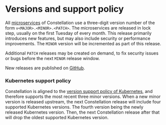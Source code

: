 # Versions and support policy

All [microservices](microservices.md) of Constellation use a three-digit version number of the form `v<MAJOR>.<MINOR>.<PATCH>`.
The microservices are released in lock step, usually on the first Tuesday of every month. This release primarily introduces new features, but may also include security or performance improvements. The `MINOR` version will be incremented as part of this release.

Additional `PATCH` releases may be created on demand, to fix security issues or bugs before the next `MINOR` release window.

New releases are published on [GitHub](https://github.com/edgelesssys/constellation/releases).

### Kubernetes support policy

Constellation is aligned to the [version support policy of Kubernetes](https://kubernetes.io/releases/version-skew-policy/#supported-versions), and therefore supports the most recent three minor versions.
When a new minor version is released upstream, the next Constellation release will include four supported Kubernetes versions.
The fourth version being the newly released Kubernetes version.
Then, the next Constellation release after that will drop the oldest supported Kubernetes version.

